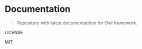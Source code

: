 Documentation
=============

> Repository with latest documentatition for Owl framework.

LICENSE

MIT
